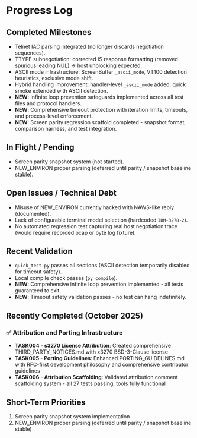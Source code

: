 # Progress Log

## Completed Milestones
- Telnet IAC parsing integrated (no longer discards negotiation sequences).
- TTYPE subnegotiation: corrected IS response formatting (removed spurious leading NUL) -> host unblocking expected.
- ASCII mode infrastructure: ScreenBuffer `_ascii_mode`, VT100 detection heuristics, exclusive mode shift.
- Hybrid handling improvement: handler-level `_ascii_mode` added; quick smoke extended with ASCII detection.
- **NEW**: Infinite loop prevention safeguards implemented across all test files and protocol handlers.
- **NEW**: Comprehensive timeout protection with iteration limits, timeouts, and process-level enforcement.
- **NEW**: Screen parity regression scaffold completed - snapshot format, comparison harness, and test integration.

## In Flight / Pending
- Screen parity snapshot system (not started).
- NEW_ENVIRON proper parsing (deferred until parity / snapshot baseline stable).

## Open Issues / Technical Debt
- Misuse of NEW_ENVIRON currently hacked with NAWS-like reply (documented).
- Lack of configurable terminal model selection (hardcoded `IBM-3278-2`).
- No automated regression test capturing real host negotiation trace (would require recorded pcap or byte log fixture).

## Recent Validation
- `quick_test.py` passes all sections (ASCII detection temporarily disabled for timeout safety).
- Local compile check passes (`py_compile`).
- **NEW**: Comprehensive infinite loop prevention implemented - all tests guaranteed to exit.
- **NEW**: Timeout safety validation passes - no test can hang indefinitely.

## Recently Completed (October 2025)
### ✅ Attribution and Porting Infrastructure
- **TASK004 - s3270 License Attribution**: Created comprehensive THIRD_PARTY_NOTICES.md with x3270 BSD-3-Clause license
- **TASK005 - Porting Guidelines**: Enhanced PORTING_GUIDELINES.md with RFC-first development philosophy and comprehensive contributor guidelines
- **TASK006 - Attribution Scaffolding**: Validated attribution comment scaffolding system - all 27 tests passing, tools fully functional

## Short-Term Priorities
1. Screen parity snapshot system implementation
2. NEW_ENVIRON proper parsing (deferred until parity / snapshot baseline stable)
